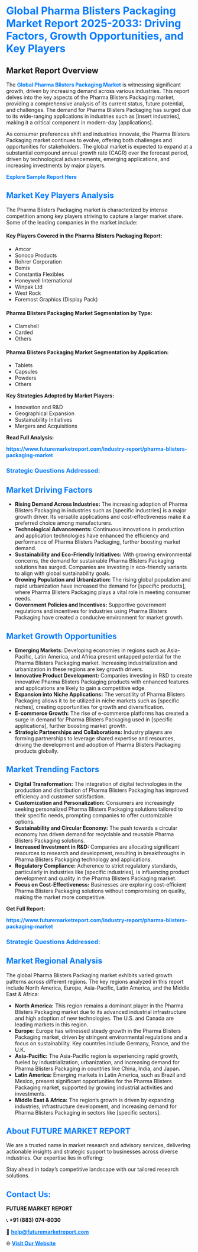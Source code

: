 <h1 style="color: #007BFF;">Global Pharma Blisters Packaging Market Report 2025-2033: Driving Factors, Growth Opportunities, and Key Players</h1>

<section id="overview">
<h2>Market Report Overview</h2>
<p>The <a href="https://www.futuremarketreport.com/industry-report/pharma-blisters-packaging-market" style="color: #007BFF; text-decoration: none;"><strong>Global Pharma Blisters Packaging Market</strong></a> is witnessing significant growth, driven by increasing demand across various industries. This report delves into the key aspects of the Pharma Blisters Packaging market, providing a comprehensive analysis of its current status, future potential, and challenges. The demand for Pharma Blisters Packaging has surged due to its wide-ranging applications in industries such as [insert industries], making it a critical component in modern-day [applications].</p>
<p>As consumer preferences shift and industries innovate, the Pharma Blisters Packaging market continues to evolve, offering both challenges and opportunities for stakeholders. The global market is expected to expand at a substantial compound annual growth rate (CAGR) over the forecast period, driven by technological advancements, emerging applications, and increasing investments by major players.</p>
</section>

<section id="overview">
<p><a href="https://www.futuremarketreport.com/request-sample/reportId=31317" style="color: #007BFF; text-decoration: none;"><strong>Explore Sample Report Here</strong></a></p>
</section>

<section id="key-players">
<h2 style="color: #007BFF;">Market Key Players Analysis</h2>
<p>The Pharma Blisters Packaging market is characterized by intense competition among key players striving to capture a larger market share. Some of the leading companies in the market include:</p>
<h4>Key Players Covered in the Pharma Blisters Packaging Report:</h4>
<ul><li>Amcor</li><li>Sonoco Products</li><li>Rohrer Corporation</li><li>Bemis</li><li>Constantia Flexibles</li><li>Honeywell International</li><li>Winpak Ltd</li><li>West Rock</li><li>Foremost Graphics (Display Pack)</li></ul>
<h4>Pharma Blisters Packaging Market Segmentation by Type:</h4>
<ul><li>Clamshell</li><li>Carded</li><li>Others</li></ul>

<h4>Pharma Blisters Packaging Market Segmentation by Application:</h4>
<ul><li>Tablets</li><li>Capsules</li><li>Powders</li><li>Others</li></ul>
<p><strong>Key Strategies Adopted by Market Players:</strong></p>
<ul>
<li>Innovation and R&D</li>
<li>Geographical Expansion</li>
<li>Sustainability Initiatives</li>
<li>Mergers and Acquisitions</li>
</ul>
</section>

<section>
<p><strong>Read Full Analysis: </strong></p><a href="https://www.futuremarketreport.com/industry-report/pharma-blisters-packaging-market" style="color: #007BFF; text-decoration: none;"><strong>https://www.futuremarketreport.com/industry-report/pharma-blisters-packaging-market</strong></a>
<h3 style="color: #007BFF;">Strategic Questions Addressed:</h3>
</section>

<section id="driving-factors">
<h2 style="color: #007BFF;">Market Driving Factors</h2>
<ul>
<li><strong>Rising Demand Across Industries:</strong> The increasing adoption of Pharma Blisters Packaging in industries such as [specific industries] is a major growth driver. Its versatile applications and cost-effectiveness make it a preferred choice among manufacturers.</li>
<li><strong>Technological Advancements:</strong> Continuous innovations in production and application technologies have enhanced the efficiency and performance of Pharma Blisters Packaging, further boosting market demand.</li>
<li><strong>Sustainability and Eco-Friendly Initiatives:</strong> With growing environmental concerns, the demand for sustainable Pharma Blisters Packaging solutions has surged. Companies are investing in eco-friendly variants to align with global sustainability goals.</li>
<li><strong>Growing Population and Urbanization:</strong> The rising global population and rapid urbanization have increased the demand for [specific products], where Pharma Blisters Packaging plays a vital role in meeting consumer needs.</li>
<li><strong>Government Policies and Incentives:</strong> Supportive government regulations and incentives for industries using Pharma Blisters Packaging have created a conducive environment for market growth.</li>
</ul>
</section>

<section id="growth-opportunities">
<h2 style="color: #007BFF;">Market Growth Opportunities</h2>
<ul>
<li><strong>Emerging Markets:</strong> Developing economies in regions such as Asia-Pacific, Latin America, and Africa present untapped potential for the Pharma Blisters Packaging market. Increasing industrialization and urbanization in these regions are key growth drivers.</li>
<li><strong>Innovative Product Development:</strong> Companies investing in R&D to create innovative Pharma Blisters Packaging products with enhanced features and applications are likely to gain a competitive edge.</li>
<li><strong>Expansion into Niche Applications:</strong> The versatility of Pharma Blisters Packaging allows it to be utilized in niche markets such as [specific niches], creating opportunities for growth and diversification.</li>
<li><strong>E-commerce Growth:</strong> The rise of e-commerce platforms has created a surge in demand for Pharma Blisters Packaging used in [specific applications], further boosting market growth.</li>
<li><strong>Strategic Partnerships and Collaborations:</strong> Industry players are forming partnerships to leverage shared expertise and resources, driving the development and adoption of Pharma Blisters Packaging products globally.</li>
</ul>
</section>

<section id="trending-factors">
<h2 style="color: #007BFF;">Market Trending Factors</h2>
<ul>
<li><strong>Digital Transformation:</strong> The integration of digital technologies in the production and distribution of Pharma Blisters Packaging has improved efficiency and customer satisfaction.</li>
<li><strong>Customization and Personalization:</strong> Consumers are increasingly seeking personalized Pharma Blisters Packaging solutions tailored to their specific needs, prompting companies to offer customizable options.</li>
<li><strong>Sustainability and Circular Economy:</strong> The push towards a circular economy has driven demand for recyclable and reusable Pharma Blisters Packaging solutions.</li>
<li><strong>Increased Investment in R&D:</strong> Companies are allocating significant resources to research and development, resulting in breakthroughs in Pharma Blisters Packaging technology and applications.</li>
<li><strong>Regulatory Compliance:</strong> Adherence to strict regulatory standards, particularly in industries like [specific industries], is influencing product development and quality in the Pharma Blisters Packaging market.</li>
<li><strong>Focus on Cost-Effectiveness:</strong> Businesses are exploring cost-efficient Pharma Blisters Packaging solutions without compromising on quality, making the market more competitive.</li>
</ul>
</section>

<section>
<p><strong>Get Full Report: </strong></p><a href="https://www.futuremarketreport.com/industry-report/pharma-blisters-packaging-market" style="color: #007BFF; text-decoration: none;"><strong>https://www.futuremarketreport.com/industry-report/pharma-blisters-packaging-market</strong></a>
<h3 style="color: #007BFF;">Strategic Questions Addressed:</h3>
</section>


<section id="regional-analysis">
<h2 style="color: #007BFF;">Market Regional Analysis</h2>
<p>The global Pharma Blisters Packaging market exhibits varied growth patterns across different regions. The key regions analyzed in this report include North America, Europe, Asia-Pacific, Latin America, and the Middle East & Africa:</p>
<ul>
<li><strong>North America:</strong> This region remains a dominant player in the Pharma Blisters Packaging market due to its advanced industrial infrastructure and high adoption of new technologies. The U.S. and Canada are leading markets in this region.</li>
<li><strong>Europe:</strong> Europe has witnessed steady growth in the Pharma Blisters Packaging market, driven by stringent environmental regulations and a focus on sustainability. Key countries include Germany, France, and the U.K.</li>
<li><strong>Asia-Pacific:</strong> The Asia-Pacific region is experiencing rapid growth, fueled by industrialization, urbanization, and increasing demand for Pharma Blisters Packaging in countries like China, India, and Japan.</li>
<li><strong>Latin America:</strong> Emerging markets in Latin America, such as Brazil and Mexico, present significant opportunities for the Pharma Blisters Packaging market, supported by growing industrial activities and investments.</li>
<li><strong>Middle East & Africa:</strong> The region’s growth is driven by expanding industries, infrastructure development, and increasing demand for Pharma Blisters Packaging in sectors like [specific sectors].</li>
</ul>
</section>

<footer>
<h2 style="color: #007BFF;">About FUTURE MARKET REPORT</h2>
<p>We are a trusted name in market research and advisory services, delivering actionable insights and strategic support to businesses across diverse industries. Our expertise lies in offering:</p>

<p>Stay ahead in today’s competitive landscape with our tailored research solutions.</p>

<h2 style="color: #007BFF;">Contact Us:</h2>
<p><strong>FUTURE MARKET REPORT</strong></p>
<p>📞 <strong>+91 (883) 074-8030</strong></p>
<p>📧 <strong><a href="mailto:help@futuremarketreport.com" style="color: #007BFF;">help@futuremarketreport.com</a></strong></p>
<p>🌐 <strong><a href="https://www.futuremarketreport.com/" style="color: #007BFF;">Visit Our Website</a></strong></p>
</footer>